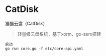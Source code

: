 # CatDisk
猫猫云盘（CatDisk）

> 轻量级云盘系统，基于xorm、go-zero搭建

```text
启动
go run core.go -f etc/core-api.yaml
```